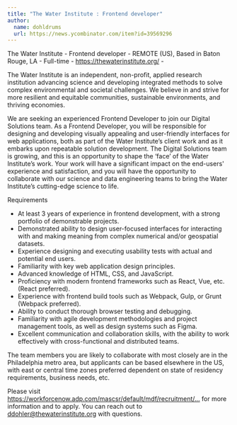 ```yaml
---
title: "The Water Institute : Frontend developer"
author:
  name: dohldrums
  url: https://news.ycombinator.com/item?id=39569296
---
```

The Water Institute - Frontend developer - REMOTE (US), Based in Baton Rouge, LA - Full-time - <a href="https:&#x2F;&#x2F;thewaterinstitute.org&#x2F;" rel="nofollow">https:&#x2F;&#x2F;thewaterinstitute.org&#x2F;</a> -

The Water Institute is an independent, non-profit, applied research institution advancing science and developing integrated methods to solve complex environmental and societal challenges. We believe in and strive for more resilient and equitable communities, sustainable environments, and thriving economies.

We are seeking an experienced Frontend Developer to join our Digital Solutions team. As a Frontend Developer, you will be responsible for designing and developing visually appealing and user-friendly interfaces for web applications, both as part of the Water Institute’s client work and as it embarks upon repeatable solution development. The Digital Solutions team is growing, and this is an opportunity to shape the ‘face’ of the Water Institute’s work. Your work will have a significant impact on the end-users&#x27; experience and satisfaction, and you will have the opportunity to collaborate with our science and data engineering teams to bring the Water Institute’s cutting-edge science to life.

Requirements

- At least 3 years of experience in frontend development, with a strong portfolio of demonstrable projects. 
- Demonstrated ability to design user-focused interfaces for interacting with and making meaning from complex numerical and&#x2F;or geospatial datasets. 
- Experience designing and executing usability tests with actual and potential end users. 
- Familiarity with key web application design principles. 
- Advanced knowledge of HTML, CSS, and JavaScript. 
- Proficiency with modern frontend frameworks such as React, Vue, etc. (React preferred). 
- Experience with frontend build tools such as Webpack, Gulp, or Grunt (Webpack preferred). 
- Ability to conduct thorough browser testing and debugging. 
- Familiarity with agile development methodologies and project management tools, as well as design systems such as Figma. 
- Excellent communication and collaboration skills, with the ability to work effectively with cross-functional and distributed teams.

The team members you are likely to collaborate with most closely are in the Philadelphia metro area, but applicants can be based elsewhere in the US, with east or central time zones preferred dependent on state of residency requirements, business needs, etc.

Please visit <a href="https:&#x2F;&#x2F;workforcenow.adp.com&#x2F;mascsr&#x2F;default&#x2F;mdf&#x2F;recruitment&#x2F;recruitment.html?cid=cfe9eb33-0f69-467c-bb2a-1bd0ea7c0cf1&amp;ccId=19000101_000001&amp;type=MP&amp;lang=en_US&amp;jobId=474156" rel="nofollow">https:&#x2F;&#x2F;workforcenow.adp.com&#x2F;mascsr&#x2F;default&#x2F;mdf&#x2F;recruitment&#x2F;...</a> for more information and to apply. You can reach out to ddohler@thewaterinstitute.org with questions.
